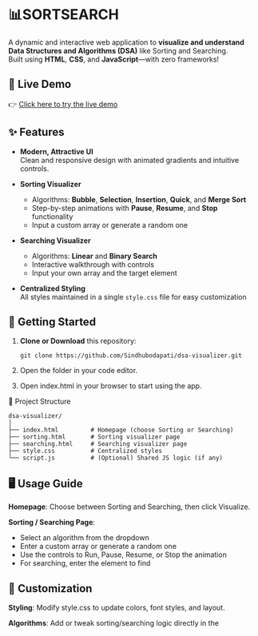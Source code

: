 
# 📊SORTSEARCH

A dynamic and interactive web application to **visualize and understand Data Structures and Algorithms (DSA)** like Sorting and Searching.  
Built using **HTML**, **CSS**, and **JavaScript**—with zero frameworks!


## 🔗 Live Demo

👉 [Click here to try the live demo]([https://sindhubodapati.github.io/SORTSEARCH/])  


## ✨ Features

- **Modern, Attractive UI**  
  Clean and responsive design with animated gradients and intuitive controls.

- **Sorting Visualizer**  
  - Algorithms: **Bubble**, **Selection**, **Insertion**, **Quick**, and **Merge Sort**  
  - Step-by-step animations with **Pause**, **Resume**, and **Stop** functionality  
  - Input a custom array or generate a random one

- **Searching Visualizer**  
  - Algorithms: **Linear** and **Binary Search**  
  - Interactive walkthrough with controls  
  - Input your own array and the target element

- **Centralized Styling**  
  All styles maintained in a single `style.css` file for easy customization



## 🚀 Getting Started

1. **Clone or Download** this repository:
   ```
   git clone https://github.com/Sindhubodapati/dsa-visualizer.git

2. Open the folder in your code editor.

3. Open index.html in your browser to start using the app.

📁 Project Structure
```
dsa-visualizer/
│
├── index.html         # Homepage (choose Sorting or Searching)
├── sorting.html       # Sorting visualizer page
├── searching.html     # Searching visualizer page
├── style.css          # Centralized styles
└── script.js          # (Optional) Shared JS logic (if any)
```

## 🖥️ Usage Guide
**Homepage**:
Choose between Sorting and Searching, then click Visualize.

**Sorting / Searching Page**:
   - Select an algorithm from the dropdown
   - Enter a custom array or generate a random one
   - Use the controls to Run, Pause, Resume, or Stop the animation
   - For searching, enter the element to find

## 🎨 Customization
**Styling**:
Modify style.css to update colors, font styles, and layout.

**Algorithms**:
Add or tweak sorting/searching logic directly in the <script> sections of sorting.html or searching.html.

## 📝 License
This project is open source and available for educational and personal use.


🚀 Enjoy visualizing and learning DSA interactively!


